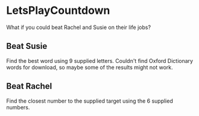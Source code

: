 # LetsPlayCountdown
What if you could beat Rachel and Susie on their life jobs?

## Beat Susie
Find the best word using 9 supplied letters. Couldn't find Oxford Dictionary words for download, so maybe some of the results might not work.

## Beat Rachel
Find the closest number to the supplied target using the 6 supplied numbers.

